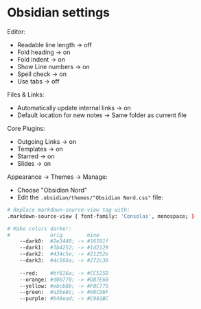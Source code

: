 # Obsidian settings

Editor:
* Readable line length -> off
* Fold heading -> on
* Fold indent -> on
* Show Line numbers -> on
* Spell check -> on
* Use tabs -> off

Files & Links:
* Automatically update internal links -> on
* Default location for new notes -> Same folder as current file

Core Plugins:
* Outgoing Links -> on
* Templates -> on
* Starred -> on
* Slides -> on

Appearance -> Themes -> Manage:
* Choose "Obsidian Nord"
* Edit the `.obsidian/themes/"Obsidian Nord.css"` file:
```sh
# Replace markdown-source-view tag with:
.markdown-source-view { font-family: 'Consolas', monospace; }

# Make colors darker:
#             orig        mine
    --dark0:  #2e3440; -> #16191f
    --dark1:  #3b4252; -> #1d2129
    --dark2:  #434c5e; -> #21252e
    --dark3:  #4c566a; -> #272c36
    
    --red:    #bf616a; -> #CC525D
    --orange: #d08770; -> #DB7E60
    --yellow: #ebcb8b; -> #F0C775
    --green:  #a3be8c; -> #98C96F
    --purple: #b48ead; -> #C981BC
```
